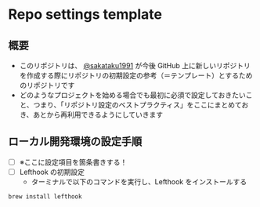 # Repo settings template

## 概要

- このリポジトリは、 [@sakataku1991](https://github.com/sakataku1991) が今後 GitHub 上に新しいリポジトリを作成する際にリポジトリの初期設定の参考（＝テンプレート）とするためのリポジトリです
- どのようなプロジェクトを始める場合でも最初に必須で設定しておきたいこと、つまり、「リポジトリ設定のベストプラクティス」をここにまとめておき、あとから再利用できるようにしていきます

## ローカル開発環境の設定手順

- [ ] ※ここに設定項目を箇条書きする！
- [ ] Lefthook の初期設定
    - ターミナルで以下のコマンドを実行し、Lefthook をインストールする

```Shell
brew install lefthook
```
